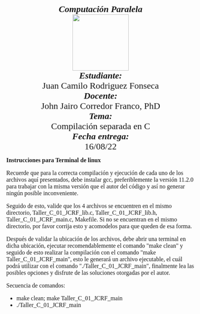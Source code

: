 <p align="center">
<FONT FACE="times new roman" SIZE=5>
<i><b>Computación Paralela</b></i>
<br>
<img src="https://res-5.cloudinary.com/crunchbase-production/image/upload/c_lpad,h_256,w_256,f_auto,q_auto:eco/v1455514364/pim02bzqvgz0hibsra41.png"
width="150" height="150">
</img>
<br>
<i><b>Estudiante:</b></i>
<br>
Juan Camilo Rodriguez Fonseca
<br>
<i><b>Docente:</b></i><br> John Jairo Corredor Franco, PhD
<br>
<i><b>Tema:</b></i><br> Compilación separada en C
<br>
<i><b>Fecha entrega:</b></i><br> 16/08/22
</FONT>
</p>

<FONT FACE="times new roman" SIZE=3>
<b>Instrucciones para Terminal de linux</b>

Recuerde que para la correcta compilación y ejecución de cada uno de los archivos aquí presentados, debe instalar gcc, preferiblemente la versión 11.2.0 para trabajar con la misma versión que el autor del código y así no generar ningún posible inconveniente.

Seguido de esto, valide que los 4 archivos se encuentren en el mismo directorio, Taller_C_01_JCRF_lib.c, Taller_C_01_JCRF_lib.h, Taller_C_01_JCRF_main.c, Makefile. Si no se encuentran en el mismo directorio, por favor corrija esto y acomodelos para que queden de esa forma.

Después de validar la ubicación de los archivos, debe abrir una terminal en dicha ubicación, ejecutar recomendablemente el comando "make clean" y seguido de esto realizar la compilación con el comando "make Taller_C_01_JCRF_main", esto le generará un archivo ejecutable, el cuál podrá utilizar con el comando "./Taller_C_01_JCRF_main", finalmente lea las posibles opciones y disfrute de las soluciones otorgadas por el autor.

Secuencia de comandos: 
- make clean; make Taller_C_01_JCRF_main
- ./Taller_C_01_JCRF_main
</FONT>
